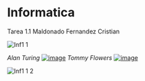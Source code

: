 # Informatica
Tarea 1.1 Maldonado Fernandez Cristian

![Inf1 1](https://github.com/jzavalar/Informatica/assets/142453680/9ad6fca3-40fc-4057-bc99-f0b9ef39e051)

*Alan Turing*
[![image](https://github.com/jzavalar/Informatica/assets/142453680/892f6ad7-93c7-490c-a353-ea50909614fb)](url)
*Tommy Flowers*
[![image](https://github.com/jzavalar/Informatica/assets/142453680/d4a24d42-7623-46aa-8547-e3b73b96d506)](url)

![Inf1 1 2](https://github.com/jzavalar/Informatica/assets/142453680/8f6ee540-bdf8-491d-8f97-fe9a92d7d0d0)
